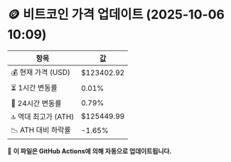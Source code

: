 # 🪙 비트코인 가격 업데이트 (2025-10-06 10:09)

| 항목                | 값 |
|--------------------|----------------|
| 💰 현재 가격 (USD) | $123402.92 |
| ⏳ 1시간 변동률    | 0.01% |
| 📆 24시간 변동률   | 0.79% |
| 🔝 역대 최고가 (ATH) | $125449.99 |
| 📉 ATH 대비 하락률 | -1.65% |

🔄 **이 파일은 GitHub Actions에 의해 자동으로 업데이트됩니다.**
